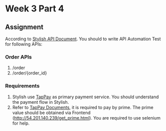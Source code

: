 # Week 3 Part 4

## Assignment
According to [Stylish API Document](https://app.swaggerhub.com/apis-docs/YINGNTY/Stylish/1.0.0). You should to write API Automation Test for following APIs:  


### Order APIs 
1.  /order
2.  /order/{order_id}

### Requirements
1. Stylish use [TapPay](https://www.tappaysdk.com/en/) as primary payment service. You should understand the payment flow in Stylish.
2. Refer to [TapPay Documents](https://docs.tappaysdk.com/tutorial/zh/portal.html), it is required to pay by prime. The prime value should be obtained via Frontend (http://54.201.140.239/get_prime.html). You are required to use selenium for help.  